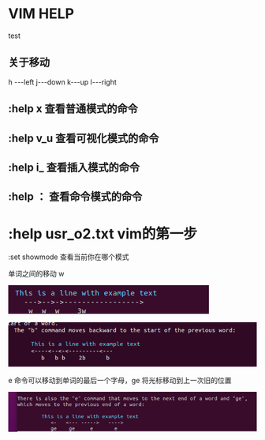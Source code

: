 # VIM HELP
test
## 关于移动

h ---left j---down k---up l---right

## :help x 查看普通模式的命令

## :help v_u 查看可视化模式的命令

## :help i_ 查看插入模式的命令

## :help ： 查看命令模式的命令

# :help usr_o2.txt vim的第一步

:set showmode 查看当前你在哪个模式

单词之间的移动           w 

![image-20201106151458709](image/image-20201106151458709.png)

![image-20201106151604682](image/image-20201106151604682.png)

e 命令可以移动到单词的最后一个字母，ge 将光标移动到上一次旧的位置

![image-20201106151824464](image/image-20201106151824464.png)



















